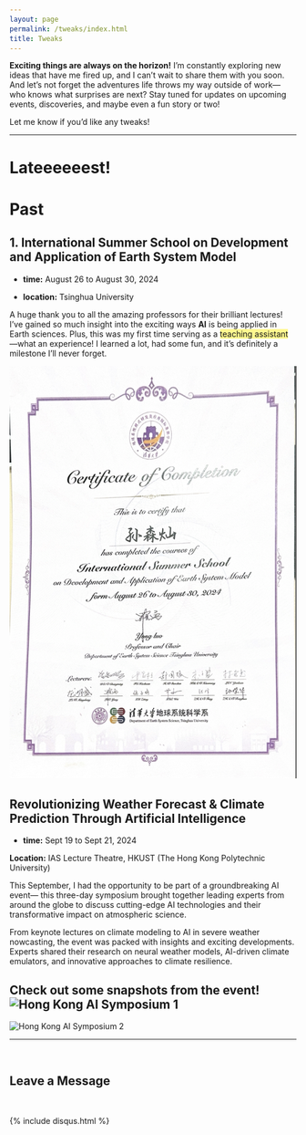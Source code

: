 ```yaml
---
layout: page
permalink: /tweaks/index.html
title: Tweaks
---
```



**Exciting things are always on the horizon!** I’m constantly exploring new ideas that have me fired up, and I can’t wait to share them with you soon. And let’s not forget the adventures life throws my way outside of work—who knows what surprises are next? Stay tuned for updates on upcoming events, discoveries, and maybe even a fun story or two!

Let me know if you’d like any tweaks!

----
# Lateeeeeest!

# Past
## 1. International Summer School on Development and Application of Earth System Model

- **time:** August 26 to August 30, 2024

- **location:** Tsinghua University

A huge thank you to all the amazing professors for their brilliant lectures! I’ve gained so much insight into the exciting ways **AI** is being applied in Earth sciences. Plus, this was my first time serving as a <span style="background:#fff88f">teaching assistant</span> —what an experience! I learned a lot, had some fun, and it’s definitely a milestone I’ll never forget.

![证书](./images/地学系暑期学校证书.png)

## Revolutionizing Weather Forecast & Climate Prediction Through Artificial Intelligence

- **time:** Sept 19 to Sept 21, 2024

**Location:** IAS Lecture Theatre, HKUST (The Hong Kong Polytechnic University)

This September, I had the opportunity to be part of a groundbreaking AI event— this three-day symposium brought together leading experts from around the globe to discuss cutting-edge AI technologies and their transformative impact on atmospheric science.

From keynote lectures on climate modeling to AI in severe weather nowcasting, the event was packed with insights and exciting developments. Experts shared their research on neural weather models, AI-driven climate emulators, and innovative approaches to climate resilience.

Check out some snapshots from the event!  
![Hong Kong AI Symposium 1](./images/香港AI研讨会1.png)  
---
![Hong Kong AI Symposium 2](./images/香港AI研讨会2.png)




---

<br>

## Leave a Message

<br>

{% include disqus.html %} 

<br>


